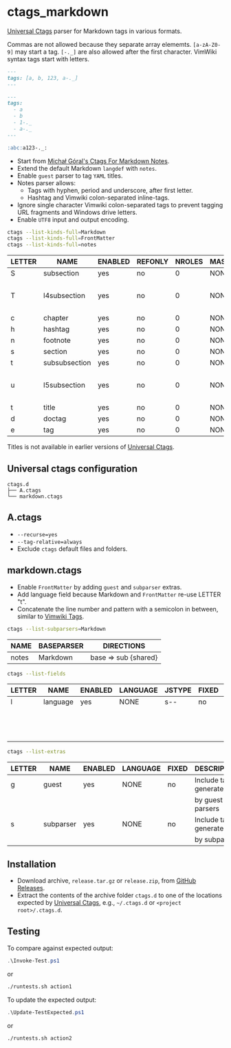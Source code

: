 # ctags_markdown

[Universal Ctags] parser for Markdown tags in various formats.

Commas are not allowed because they separate array elememts.
`[a-zA-Z0-9]` may start a tag.
`[-._]` are also allowed after the first character.
VimWiki syntax tags start with letters.

```markdown
---
tags: [a, b, 123, a-._]
---
```

```markdown
---
tags:
  - a
  - b
  - 1-._
  - a-._
---
```

```markdown
:abc:a123-._:
```

- Start from [Michał Góral's Ctags For Markdown Notes](https://goral.net.pl/post/ctags-for-notes/).
- Extend the default Markdown `langdef` with `notes`.
- Enable `guest` parser to tag `YAML` titles.
- Notes parser allows:
  - Tags with hyphen, period and underscore, after first letter.
  - Hashtag and Vimwiki colon-separated inline-tags.
- Ignore single character Vimwiki colon-separated tags to prevent tagging URL
  fragments and Windows drive letters.
- Enable `UTF8` input and output encoding.

```bash
ctags --list-kinds-full=Markdown
ctags --list-kinds-full=FrontMatter
ctags --list-kinds-full=notes
```

| LETTER | NAME          | ENABLED | REFONLY | NROLES | MASTER | DESCRIPTION |
| ------ | ------------- | ------- | ------- | ------ | ------ | ----------- |
| S      | subsection    | yes     | no      | 0      | NONE   | level 2     |
|        |               |         |         |        |        | sections    |
| T      | l4subsection  | yes     | no      | 0      | NONE   | level 4     |
|        |               |         |         |        |        | sections    |
| c      | chapter       | yes     | no      | 0      | NONE   | chapters    |
| h      | hashtag       | yes     | no      | 0      | NONE   | hashtags    |
| n      | footnote      | yes     | no      | 0      | NONE   | footnotes   |
| s      | section       | yes     | no      | 0      | NONE   | sections    |
| t      | subsubsection | yes     | no      | 0      | NONE   | level 3     |
|        |               |         |         |        |        | sections    |
| u      | l5subsection  | yes     | no      | 0      | NONE   | level 5     |
|        |               |         |         |        |        | sections    |
| t      | title         | yes     | no      | 0      | NONE   | titles      |
| d      | doctag        | yes     | no      | 0      | NONE   | doctags     |
| e      | tag           | yes     | no      | 0      | NONE   | tags        |

Titles is not available in earlier versions of [Universal Ctags].

## Universal ctags configuration

```text
ctags.d
├── A.ctags
└── markdown.ctags
```

## A.ctags

- `--recurse=yes`
- `--tag-relative=always`
- Exclude `ctags` default files and folders.

## markdown.ctags

- Enable `FrontMatter` by adding `guest` and `subparser` extras.
- Add language field because Markdown and `FrontMatter` re-use LETTER "t".
- Concatenate the line number and pattern with a semicolon in between, similar
  to [Vimwiki Tags](https://github.com/vimwiki/vimwiki).

```bash
ctags --list-subparsers=Markdown
```

| NAME  | BASEPARSER | DIRECTIONS            |
| ----- | ---------- | --------------------- |
| notes | Markdown   | base => sub \{shared} |

```bash
ctags --list-fields
```

| LETTER | NAME     | ENABLED | LANGUAGE | JSTYPE | FIXED | OP  | DESCRIPTION   |
| ------ | -------- | ------- | -------- | ------ | ----- | --- | ------------- |
| l      | language | yes     | NONE     | s--    | no    | --  | Language of   |
|        |          |         |          |        |       |     | input file    |
|        |          |         |          |        |       |     | containing    |
|        |          |         |          |        |       |     | tag           |

```bash
ctags --list-extras
```

| LETTER | NAME      | ENABLED | LANGUAGE | FIXED | DESCRIPTION            |
| ------ | --------- | ------- | -------- | ----- | ---------------------- |
| g      | guest     | yes     | NONE     | no    | Include tags generated |
|        |           |         |          |       | by guest parsers       |
| s      | subparser | yes     | NONE     | no    | Include tags generated |
|        |           |         |          |       | by subparsers          |

## Installation

- Download archive, `release.tar.gz` or `release.zip`, from
  [GitHub Releases](https://github.com/jfishe/ctags_markdown/releases).
- Extract the contents of the archive folder `ctags.d` to one of the locations
  expected by [Universal Ctags], e.g., `~/.ctags.d` or
  `<project root>/.ctags.d`.

## Testing

To compare against expected output:

```powershell
.\Invoke-Test.ps1
```

or

```bash
./runtests.sh action1
```

To update the expected output:

```powershell
.\Update-TestExpected.ps1
```

or

```bash
./runtests.sh action2
```

[universal ctags]: https://ctags.io/
